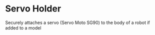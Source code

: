 # Servo Holder
Securely attaches a servo (Servo Moto SG90) to the body of a robot if added to a model